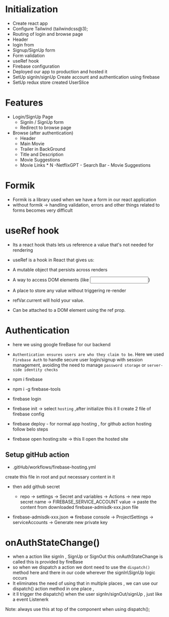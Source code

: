 # Initialization

- Create react app
- Configure Tailwind (tailwindcss@3);
- Routing of login and browse page
- Header
- login from
- Signup/SignUp form
- Form validation
- useRef hook
- Firebase configuration
- Deployed our app to production and hosted it
- SetUp signIn/signUp Create account and authentication using firebase
- SetUp redux store created UserSlice

# Features

- Login/SignUp Page
  - SignIn / SignUp form
  - Redirect to browse page
- Browse (after authentication)
  - Header
  - Main Movie
  - Trailer in BackGround
  - Title and Description
  - Movie Suggestions
  - Movie Links \* N
    -NetflixGPT - Search Bar - Movie Suggestions

# Formik

- Formik is a library used when we have a form in our react application
- without formik -> handling validation, errors and other things related to forms becomes very difficult

# useRef hook

- Its a react hook thats lets us reference a value that's not needed for rendering

- useRef is a hook in React that gives us:

- A mutable object that persists across renders

- A way to access DOM elements (like <input>)

- A place to store any value without triggering re-render

<const refVar = useRef(initialValue);>

- refVar.current will hold your value.

- Can be attached to a DOM element using the ref prop.

# Authentication

- here we using google fireBase for our backend
- `Authentication ensures users are who they claim to be`. Here we used `Firebase Auth` to handle secure user login/signup with session management,
  avoiding the need to manage `password storage` or `server-side identity checks`

- npm i firebase
- npm i -g firebase-tools
- firebase login
- firebase init -> select `hosting` ,after initialize this it ll create 2 file of firebase config
- firebase deploy - for normal app hosting , for github action hosting follow belo steps
- firebase open hosting:site -> this ll open the hosted site

## Setup gitHub action

- .gitHub/workflows/firebase-hosting.yml

create this file in root and put necessary content in it

- then add github secret

  - repo -> settings -> Secret and variables -> Actions -> new repo secret
    name -> FIREBASE_SERVICE_ACCOUNT
    value -> paste the content from downloaded firebase-admisdk-xxx.json file

- firebase-admisdk-xxx.json => firebase console -> ProjectSettings -> serviceAccounts -> Generate new private key

# onAuthStateChange()

- when a action like signIn , SignUp or SignOut this onAuthStateChange is called this is provided by fireBase
- so when we dispatch a action we dont need to use the `dispatch()` method here and there in our code wherever the signIn\SignUp logic occurs
- It eliminates the need of using that in multiple places , we can use our dispatch() action method in one place ,
- it ll trigger the dispatch() when the user signIn/signOut/signUp , just like a event Listenerk

Note: <const dispatch = UseDispatch()> always use this at top of the component when using dispatch();

